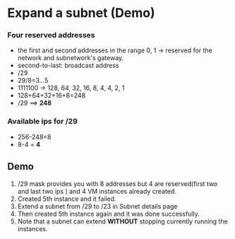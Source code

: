 # Expand a subnet (Demo)

### Four reserved addresses

- the first and second addresses in the range 0, 1 -> reserved for the network and subnetwork's gateway.
- second-to-last: broadcast address
- /29
- 29/8=3...5
- 1111100 -> 128, 64, 32, 16, 8, 4, 4, 2, 1
- 128+64+32+16+8=248
- /29 ==> **248**

### Available ips for /29

- 256-248=8
- 8-4 = **4**

## Demo

1. /29 mask provides you with 8 addresses but 4 are reserved(first two and last two ips ) and 4 VM instances already created.
2. Created 5th instance and it failed.
3. Extend a subnet from /29 to /23 in Subnet details page
4. Then created 5th instance again and it was done successfully.
5. Note that a subnet can extend **WITHOUT** stopping currently running the instances.

